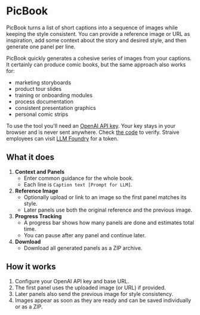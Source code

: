 # PicBook

PicBook turns a list of short captions into a sequence of images while keeping the style consistent. You can provide a reference image or URL as inspiration, add some context about the story and desired style, and then generate one panel per line.

PicBook quickly generates a cohesive series of images from your captions. It certainly can produce comic books, but the same approach also works for:

- marketing storyboards
- product tour slides
- training or onboarding modules
- process documentation
- consistent presentation graphics
- personal comic strips

To use the tool you'll need an [OpenAI API key](https://platform.openai.com/account/api-keys). Your key stays in your browser and is never sent anywhere. Check [the code](index.html) to verify. Straive employees can visit [LLM Foundry](https://llmfoundry.straive.com/code) for a token.


## What it does

1. **Context and Panels**
   - Enter common guidance for the whole book.
   - Each line is `Caption text [Prompt for LLM]`.
2. **Reference Image**
   - Optionally upload or link to an image so the first panel matches its style.
   - Later panels use both the original reference and the previous image.
3. **Progress Tracking**
   - A progress bar shows how many panels are done and estimates total time.
   - You can pause after any panel and continue later.
4. **Download**
   - Download all generated panels as a ZIP archive.

## How it works

1. Configure your OpenAI API key and base URL.
2. The first panel uses the uploaded image (or URL) if provided.
3. Later panels also send the previous image for style consistency.
4. Images appear as soon as they are ready and can be saved individually or as a ZIP.
